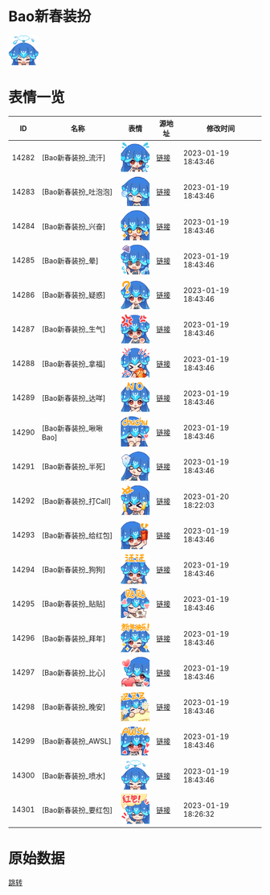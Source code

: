 # Bao新春装扮

<img src="./cover.png" height="60" alt="cover" />

# 表情一览

|ID|名称|表情|源地址|修改时间|
|----|----|----|----|----|
|14282|[Bao新春装扮_流汗]|<img src="./pic/014282_%5BBao新春装扮_流汗%5D.png" height="60" alt="流汗"/>|[链接](https://i0.hdslb.com/bfs/garb/item/9258d634c97dd387e0693533573a0342a27ebf2d.png)|2023-01-19 18:43:46|
|14283|[Bao新春装扮_吐泡泡]|<img src="./pic/014283_%5BBao新春装扮_吐泡泡%5D.png" height="60" alt="吐泡泡"/>|[链接](https://i0.hdslb.com/bfs/garb/item/a5e10dbad8cad02ff07bd0c036d3c07c2e35ef6b.png)|2023-01-19 18:43:46|
|14284|[Bao新春装扮_兴奋]|<img src="./pic/014284_%5BBao新春装扮_兴奋%5D.png" height="60" alt="兴奋"/>|[链接](https://i0.hdslb.com/bfs/garb/item/bec3ec47a4323f20eee6fe0787fe85e4a5e273c5.png)|2023-01-19 18:43:46|
|14285|[Bao新春装扮_晕]|<img src="./pic/014285_%5BBao新春装扮_晕%5D.png" height="60" alt="晕"/>|[链接](https://i0.hdslb.com/bfs/garb/item/2a7c2699b31f9cd9272db48e8bee877a2d17c137.png)|2023-01-19 18:43:46|
|14286|[Bao新春装扮_疑惑]|<img src="./pic/014286_%5BBao新春装扮_疑惑%5D.png" height="60" alt="疑惑"/>|[链接](https://i0.hdslb.com/bfs/garb/item/77ff8bb2a6d66fedb9e2b647a02402ff7dab5eb2.png)|2023-01-19 18:43:46|
|14287|[Bao新春装扮_生气]|<img src="./pic/014287_%5BBao新春装扮_生气%5D.png" height="60" alt="生气"/>|[链接](https://i0.hdslb.com/bfs/garb/item/2d09d221259fdc3a3cb1b557061a455226a26b18.png)|2023-01-19 18:43:46|
|14288|[Bao新春装扮_拿福]|<img src="./pic/014288_%5BBao新春装扮_拿福%5D.png" height="60" alt="拿福"/>|[链接](https://i0.hdslb.com/bfs/garb/item/afc09f6ef5bfd109a55522f556efdee5fe9cf0d6.png)|2023-01-19 18:43:46|
|14289|[Bao新春装扮_达咩]|<img src="./pic/014289_%5BBao新春装扮_达咩%5D.png" height="60" alt="达咩"/>|[链接](https://i0.hdslb.com/bfs/garb/item/16503f99b4baa424e069000eb53371e3bbb4b6ec.png)|2023-01-19 18:43:46|
|14290|[Bao新春装扮_啾啾Bao]|<img src="./pic/014290_%5BBao新春装扮_啾啾Bao%5D.png" height="60" alt="啾啾Bao"/>|[链接](https://i0.hdslb.com/bfs/garb/item/87b2cbc42fe50280be97618127b23feb780fe10a.png)|2023-01-19 18:43:46|
|14291|[Bao新春装扮_半死]|<img src="./pic/014291_%5BBao新春装扮_半死%5D.png" height="60" alt="半死"/>|[链接](https://i0.hdslb.com/bfs/garb/item/2ff393580dbec8bff64adfe2ab6732c94fcbdd17.png)|2023-01-19 18:43:46|
|14292|[Bao新春装扮_打Call]|<img src="./pic/014292_%5BBao新春装扮_打Call%5D.png" height="60" alt="打Call"/>|[链接](https://i0.hdslb.com/bfs/garb/item/6636822d446bf375c7dce727f0624bea75d4b3d5.png)|2023-01-20 18:22:03|
|14293|[Bao新春装扮_给红包]|<img src="./pic/014293_%5BBao新春装扮_给红包%5D.png" height="60" alt="给红包"/>|[链接](https://i0.hdslb.com/bfs/garb/item/6c6a8cdc9d9429291c534db7f0fb09dd32c29bda.png)|2023-01-19 18:43:46|
|14294|[Bao新春装扮_狗狗]|<img src="./pic/014294_%5BBao新春装扮_狗狗%5D.png" height="60" alt="狗狗"/>|[链接](https://i0.hdslb.com/bfs/garb/item/92c54a4d27cf9a97a750d221953828dbd06de8c6.png)|2023-01-19 18:43:46|
|14295|[Bao新春装扮_贴贴]|<img src="./pic/014295_%5BBao新春装扮_贴贴%5D.png" height="60" alt="贴贴"/>|[链接](https://i0.hdslb.com/bfs/garb/item/2ebe57d2268080708bbe77b386ae43bd6904f3f1.png)|2023-01-19 18:43:46|
|14296|[Bao新春装扮_拜年]|<img src="./pic/014296_%5BBao新春装扮_拜年%5D.png" height="60" alt="拜年"/>|[链接](https://i0.hdslb.com/bfs/garb/item/37bd022634f6fd37cb77937e7a22642c7e5285ce.png)|2023-01-19 18:43:46|
|14297|[Bao新春装扮_比心]|<img src="./pic/014297_%5BBao新春装扮_比心%5D.png" height="60" alt="比心"/>|[链接](https://i0.hdslb.com/bfs/garb/item/d75f682a94c33f7c9fb01aa498dd4ec718193831.png)|2023-01-19 18:43:46|
|14298|[Bao新春装扮_晚安]|<img src="./pic/014298_%5BBao新春装扮_晚安%5D.png" height="60" alt="晚安"/>|[链接](https://i0.hdslb.com/bfs/garb/item/6889c79a29a6df7681e326ae1bccdb1c72892338.png)|2023-01-19 18:43:46|
|14299|[Bao新春装扮_AWSL]|<img src="./pic/014299_%5BBao新春装扮_AWSL%5D.png" height="60" alt="AWSL"/>|[链接](https://i0.hdslb.com/bfs/garb/item/5c766c775d13f8a06e19a2f7df4776120daf49e8.png)|2023-01-19 18:43:46|
|14300|[Bao新春装扮_喷水]|<img src="./pic/014300_%5BBao新春装扮_喷水%5D.png" height="60" alt="喷水"/>|[链接](https://i0.hdslb.com/bfs/garb/item/f2d57236f83283118de32ac9de6f8bdb707a7f12.png)|2023-01-19 18:43:46|
|14301|[Bao新春装扮_要红包]|<img src="./pic/014301_%5BBao新春装扮_要红包%5D.png" height="60" alt="要红包"/>|[链接](https://i0.hdslb.com/bfs/garb/item/ef6d33d0a890a11c1342fb57ebd8410d77f736fc.png)|2023-01-19 18:26:32|

# 原始数据

[跳转](./raw.json)

